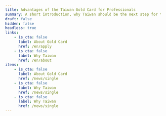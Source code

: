 ```yaml
---
title: Advantages of the Taiwan Gold Card for Professionals
summary: A short introduction, why Taiwan should be the next step for the visitor. A nice catchy copy that is helping the visitor to find out more about this country it’s culture and why Taiwan is the perfect match.
draft: false
hidden: false
headless: true
links:
    - is_cta: false
      label: About Gold Card
      href: /en/apply
    - is_cta: false
      label: Why Taiwan
      href: /en/about
items:
    - is_cta: false
      label: About Gold Card
      href: /news/single
    - is_cta: false
      label: Why Taiwan
      href: /news/single
    - is_cta: false
      label: Why Taiwan
      href: /news/single
---
```

